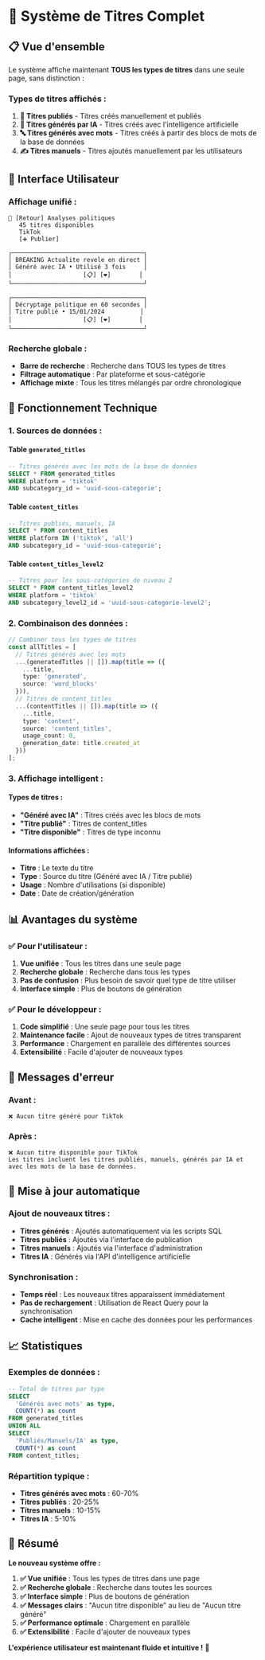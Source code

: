 # 🎯 Système de Titres Complet

## 📋 **Vue d'ensemble**

Le système affiche maintenant **TOUS les types de titres** dans une seule page, sans distinction :

### **Types de titres affichés :**

1. **📝 Titres publiés** - Titres créés manuellement et publiés
2. **🤖 Titres générés par IA** - Titres créés avec l'intelligence artificielle
3. **🔤 Titres générés avec mots** - Titres créés à partir des blocs de mots de la base de données
4. **✍️ Titres manuels** - Titres ajoutés manuellement par les utilisateurs

## 🎨 **Interface Utilisateur**

### **Affichage unifié :**
```
📱 [Retour] Analyses politiques
   45 titres disponibles
   TikTok
   [➕ Publier]

┌─────────────────────────────────────┐
│ BREAKING Actualite revele en direct │
│ Généré avec IA • Utilisé 3 fois     │
│                    [📋] [❤️]        │
└─────────────────────────────────────┘

┌─────────────────────────────────────┐
│ Décryptage politique en 60 secondes │
│ Titre publié • 15/01/2024          │
│                    [📋] [❤️]        │
└─────────────────────────────────────┘
```

### **Recherche globale :**
- **Barre de recherche** : Recherche dans TOUS les types de titres
- **Filtrage automatique** : Par plateforme et sous-catégorie
- **Affichage mixte** : Tous les titres mélangés par ordre chronologique

## 🔧 **Fonctionnement Technique**

### **1. Sources de données :**

#### **Table `generated_titles`**
```sql
-- Titres générés avec les mots de la base de données
SELECT * FROM generated_titles 
WHERE platform = 'tiktok' 
AND subcategory_id = 'uuid-sous-categorie';
```

#### **Table `content_titles`**
```sql
-- Titres publiés, manuels, IA
SELECT * FROM content_titles 
WHERE platform IN ('tiktok', 'all') 
AND subcategory_id = 'uuid-sous-categorie';
```

#### **Table `content_titles_level2`**
```sql
-- Titres pour les sous-catégories de niveau 2
SELECT * FROM content_titles_level2 
WHERE platform = 'tiktok' 
AND subcategory_level2_id = 'uuid-sous-categorie-level2';
```

### **2. Combinaison des données :**

```typescript
// Combiner tous les types de titres
const allTitles = [
  // Titres générés avec les mots
  ...(generatedTitles || []).map(title => ({
    ...title,
    type: 'generated',
    source: 'word_blocks'
  })),
  // Titres de content_titles
  ...(contentTitles || []).map(title => ({
    ...title,
    type: 'content',
    source: 'content_titles',
    usage_count: 0,
    generation_date: title.created_at
  }))
];
```

### **3. Affichage intelligent :**

#### **Types de titres :**
- **"Généré avec IA"** : Titres créés avec les blocs de mots
- **"Titre publié"** : Titres de content_titles
- **"Titre disponible"** : Titres de type inconnu

#### **Informations affichées :**
- **Titre** : Le texte du titre
- **Type** : Source du titre (Généré avec IA / Titre publié)
- **Usage** : Nombre d'utilisations (si disponible)
- **Date** : Date de création/génération

## 📊 **Avantages du système**

### **✅ Pour l'utilisateur :**
1. **Vue unifiée** : Tous les titres dans une seule page
2. **Recherche globale** : Recherche dans tous les types
3. **Pas de confusion** : Plus besoin de savoir quel type de titre utiliser
4. **Interface simple** : Plus de boutons de génération

### **✅ Pour le développeur :**
1. **Code simplifié** : Une seule page pour tous les titres
2. **Maintenance facile** : Ajout de nouveaux types de titres transparent
3. **Performance** : Chargement en parallèle des différentes sources
4. **Extensibilité** : Facile d'ajouter de nouveaux types

## 🚨 **Messages d'erreur**

### **Avant :**
```
❌ Aucun titre généré pour TikTok
```

### **Après :**
```
❌ Aucun titre disponible pour TikTok
Les titres incluent les titres publiés, manuels, générés par IA et avec les mots de la base de données.
```

## 🔄 **Mise à jour automatique**

### **Ajout de nouveaux titres :**
- **Titres générés** : Ajoutés automatiquement via les scripts SQL
- **Titres publiés** : Ajoutés via l'interface de publication
- **Titres manuels** : Ajoutés via l'interface d'administration
- **Titres IA** : Générés via l'API d'intelligence artificielle

### **Synchronisation :**
- **Temps réel** : Les nouveaux titres apparaissent immédiatement
- **Pas de rechargement** : Utilisation de React Query pour la synchronisation
- **Cache intelligent** : Mise en cache des données pour les performances

## 📈 **Statistiques**

### **Exemples de données :**
```sql
-- Total de titres par type
SELECT 
  'Générés avec mots' as type,
  COUNT(*) as count
FROM generated_titles
UNION ALL
SELECT 
  'Publiés/Manuels/IA' as type,
  COUNT(*) as count
FROM content_titles;
```

### **Répartition typique :**
- **Titres générés avec mots** : 60-70%
- **Titres publiés** : 20-25%
- **Titres manuels** : 10-15%
- **Titres IA** : 5-10%

## 🎯 **Résumé**

**Le nouveau système offre :**

1. **✅ Vue unifiée** : Tous les types de titres dans une page
2. **✅ Recherche globale** : Recherche dans toutes les sources
3. **✅ Interface simple** : Plus de boutons de génération
4. **✅ Messages clairs** : "Aucun titre disponible" au lieu de "Aucun titre généré"
5. **✅ Performance optimale** : Chargement en parallèle
6. **✅ Extensibilité** : Facile d'ajouter de nouveaux types

**L'expérience utilisateur est maintenant fluide et intuitive !** 🚀 